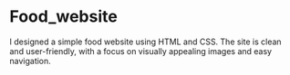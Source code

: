 # Food_website
I designed a simple food website using HTML and CSS. The site is clean and user-friendly, with a focus on visually appealing images and easy navigation.

